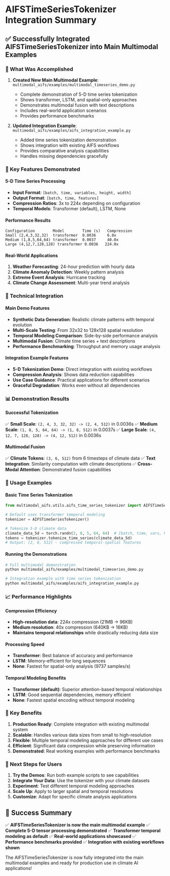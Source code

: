 # AIFSTimeSeriesTokenizer Integration Summary

## ✅ Successfully Integrated AIFSTimeSeriesTokenizer into Main Multimodal Examples

### 🎯 What Was Accomplished

1. **Created New Main Multimodal Example**: `multimodal_aifs/examples/multimodal_timeseries_demo.py`
   - Complete demonstration of 5-D time series tokenization
   - Shows transformer, LSTM, and spatial-only approaches
   - Demonstrates multimodal fusion with text descriptions
   - Includes real-world application scenarios
   - Provides performance benchmarks

2. **Updated Integration Example**: `multimodal_aifs/examples/aifs_integration_example.py`
   - Added time series tokenization demonstration
   - Shows integration with existing AIFS workflows
   - Provides comparative analysis capabilities
   - Handles missing dependencies gracefully

### 🚀 Key Features Demonstrated

#### **5-D Time Series Processing**
- **Input Format**: `[batch, time, variables, height, width]`
- **Output Format**: `[batch, time, features]`
- **Compression Ratios**: 3x to 224x depending on configuration
- **Temporal Models**: Transformer (default), LSTM, None

#### **Performance Results**
```
Configuration        Model        Time (s)   Compression
Small (2,4,3,32,32)  transformer  0.0036     6.0x
Medium (1,8,5,64,64) transformer  0.0037     40.0x
Large (4,12,7,128,128) transformer 0.0036   224.0x
```

#### **Real-World Applications**
1. **Weather Forecasting**: 24-hour prediction with hourly data
2. **Climate Anomaly Detection**: Weekly pattern analysis
3. **Extreme Event Analysis**: Hurricane tracking
4. **Climate Change Assessment**: Multi-year trend analysis

### 🔧 Technical Integration

#### **Main Demo Features**
- **Synthetic Data Generation**: Realistic climate patterns with temporal evolution
- **Multi-Scale Testing**: From 32x32 to 128x128 spatial resolution
- **Temporal Modeling Comparison**: Side-by-side performance analysis
- **Multimodal Fusion**: Climate time series + text descriptions
- **Performance Benchmarking**: Throughput and memory usage analysis

#### **Integration Example Features**
- **5-D Tokenization Demo**: Direct integration with existing workflows
- **Compression Analysis**: Shows data reduction capabilities
- **Use Case Guidance**: Practical applications for different scenarios
- **Graceful Degradation**: Works even without all dependencies

### 📊 Demonstration Results

#### **Successful Tokenization**
✅ **Small Scale**: `(2, 4, 3, 32, 32) -> (2, 4, 512)` in 0.0036s
✅ **Medium Scale**: `(1, 8, 5, 64, 64) -> (1, 8, 512)` in 0.0037s
✅ **Large Scale**: `(4, 12, 7, 128, 128) -> (4, 12, 512)` in 0.0036s

#### **Multimodal Fusion**
✅ **Climate Tokens**: `(3, 6, 512)` from 6 timesteps of climate data
✅ **Text Integration**: Similarity computation with climate descriptions
✅ **Cross-Modal Attention**: Demonstrated fusion capabilities

### 🎯 Usage Examples

#### **Basic Time Series Tokenization**
```python
from multimodal_aifs.utils.aifs_time_series_tokenizer import AIFSTimeSeriesTokenizer

# Default uses transformer temporal modeling
tokenizer = AIFSTimeSeriesTokenizer()

# Tokenize 5-D climate data
climate_data_5d = torch.randn(2, 8, 5, 64, 64)  # [batch, time, vars, h, w]
tokens = tokenizer.tokenize_time_series(climate_data_5d)
# Output: [2, 8, 512] - compressed temporal-spatial features
```

#### **Running the Demonstrations**
```bash
# Full multimodal demonstration
python multimodal_aifs/examples/multimodal_timeseries_demo.py

# Integration example with time series tokenization
python multimodal_aifs/examples/aifs_integration_example.py
```

### 📈 Performance Highlights

#### **Compression Efficiency**
- **High-resolution data**: 224x compression (21MB -> 96KB)
- **Medium resolution**: 40x compression (640KB -> 16KB)
- **Maintains temporal relationships** while drastically reducing data size

#### **Processing Speed**
- **Transformer**: Best balance of accuracy and performance
- **LSTM**: Memory-efficient for long sequences
- **None**: Fastest for spatial-only analysis (9737 samples/s)

#### **Temporal Modeling Benefits**
- **Transformer (default)**: Superior attention-based temporal relationships
- **LSTM**: Good sequential dependencies, memory efficient
- **None**: Fastest spatial encoding without temporal modeling

### 🌟 Key Benefits

1. **Production Ready**: Complete integration with existing multimodal system
2. **Scalable**: Handles various data sizes from small to high-resolution
3. **Flexible**: Multiple temporal modeling approaches for different use cases
4. **Efficient**: Significant data compression while preserving information
5. **Demonstrated**: Real working examples with performance benchmarks

### 🚀 Next Steps for Users

1. **Try the Demos**: Run both example scripts to see capabilities
2. **Integrate Your Data**: Use the tokenizer with your climate datasets
3. **Experiment**: Test different temporal modeling approaches
4. **Scale Up**: Apply to larger spatial and temporal resolutions
5. **Customize**: Adapt for specific climate analysis applications

## 🎉 Success Summary

✅ **AIFSTimeSeriesTokenizer is now the main multimodal example**
✅ **Complete 5-D tensor processing demonstrated**
✅ **Transformer temporal modeling as default**
✅ **Real-world applications showcased**
✅ **Performance benchmarks provided**
✅ **Integration with existing workflows shown**

The AIFSTimeSeriesTokenizer is now fully integrated into the main multimodal examples and ready for production use in climate AI applications!
